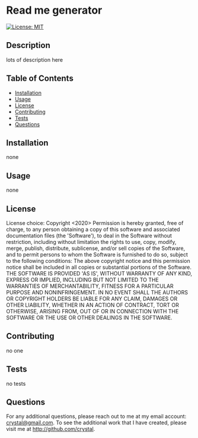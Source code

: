# Read me generator 
  [![License: MIT](https://img.shields.io/badge/License-MIT-yellow.svg)](https://opensource.org/licenses/MIT)

  ## Description 
  
  lots of description here

  ## Table of Contents
  
  * [Installation](#installation)
  * [Usage](#usage)
  * [License](#license)
  * [Contributing](#contributing)
  * [Tests](#tests)
  * [Questions](#questions)
  
  ## Installation
 
  none  

  ## Usage 
 
  none
  
  ## License
  
  License choice: Copyright <2020> <COPYRIGHT HOLDER> Permission is hereby granted, free of charge, to any person obtaining a copy of this software and associated documentation files (the 'Software'), to deal in the Software without restriction, including without limitation the rights to use, copy, modify, merge, publish, distribute, sublicense, and/or sell copies of the Software, and to permit persons to whom the Software is furnished to do so, subject to the following conditions: The above copyright notice and this permission notice shall be included in all copies or substantial portions of the Software. THE SOFTWARE IS PROVIDED 'AS IS', WITHOUT WARRANTY OF ANY KIND, EXPRESS OR IMPLIED, INCLUDING BUT NOT LIMITED TO THE WARRANTIES OF MERCHANTABILITY, FITNESS FOR A PARTICULAR PURPOSE AND NONINFRINGEMENT. IN NO EVENT SHALL THE AUTHORS OR COPYRIGHT HOLDERS BE LIABLE FOR ANY CLAIM, DAMAGES OR OTHER LIABILITY, WHETHER IN AN ACTION OF CONTRACT, TORT OR OTHERWISE, ARISING FROM, OUT OF OR IN CONNECTION WITH THE SOFTWARE OR THE USE OR OTHER DEALINGS IN THE SOFTWARE. 
  
  ## Contributing

  no one
  
  ## Tests
  no tests

  ## Questions

  For any additional questions, please reach out to me at my 
  email account: crystal@gmail.com. To see the additional work
  that I have created, please visit me at http://github.com/crystal.
